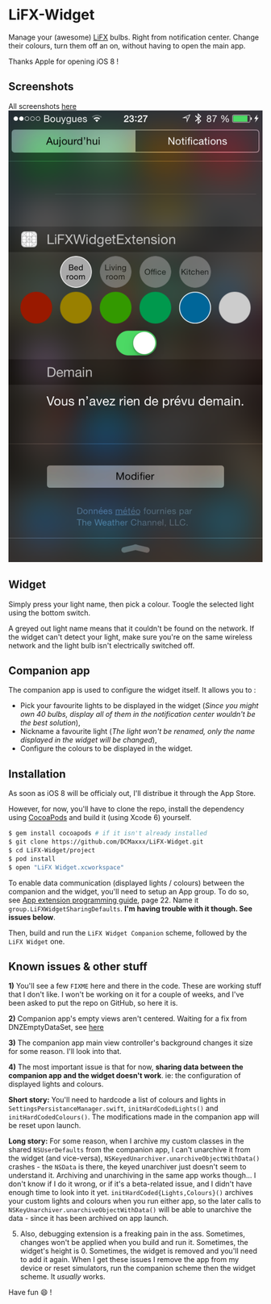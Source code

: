 LiFX-Widget
===========

Manage your (awesome) [LiFX](http://www.lifx.co "LiFX's website") bulbs. Right from notification center.
Change their colours, turn them off an on, without having to open the main app.

Thanks Apple for opening iOS 8 !

Screenshots
-----------
All screenshots [here](https://github.com/DCMaxxx/LiFX-Widget/tree/master/screenshots, "screenshots")
![Widget screenshot](/screenshots/Widget.png?raw=true "Widget screenshot")

Widget
-----------
Simply press your light name, then pick a colour. Toogle the selected light using the bottom switch.

A greyed out light name means that it couldn't be found on the network.
If the widget can't detect your light, make sure you're on the same wireless network and the light bulb isn't electrically switched off.

Companion app
-----------
The companion app is used to configure the widget itself. It allows you to :
- Pick your favourite lights to be displayed in the widget (*Since you might own 40 bulbs, display all of them in the notification center wouldn't be the best solution*),
- Nickname a favourite light (*The light won't be renamed, only the name displayed in the widget will be changed*),
- Configure the colours to be displayed in the widget.

Installation
-----------
As soon as iOS 8 will be officialy out, I'll distribue it through the App Store.

However, for now, you'll have to clone the repo, install the dependency using [CocoaPods](http://cocoapods.org, "CocoaPods website") and build it (using Xcode 6) yourself.
```bash
$ gem install cocoapods # if it isn't already installed
$ git clone https://github.com/DCMaxxx/LiFX-Widget.git
$ cd LiFX-Widget/project
$ pod install
$ open "LiFX Widget.xcworkspace"
```

To enable data communication (displayed lights / colours) between the companion and the widget, you'll need to setup an App group. To do so, see [App extension programming guide](https://developer.apple.com/library/prerelease/ios/documentation/General/Conceptual/ExtensibilityPG/ExtensibilityPG.pdf, "App extension programming guide"), page 22. Name it `group.LiFXWidgetSharingDefaults`.
**I'm having trouble with it though. See issues below**.

Then, build and run the `LiFX Widget Companion` scheme, followed by the `LiFX Widget` one.

Known issues & other stuff
-----------
**1)** You'll see a few `FIXME` here and there in the code. These are working stuff that I don't like. I won't be working on it for a couple of weeks, and I've been asked to put the repo on GitHub, so here it is.

**2)** Companion app's empty views aren't centered. Waiting for a fix from DNZEmptyDataSet, see [here](https://github.com/dzenbot/DZNEmptyDataSet/issues/11, "DNZ Empty DataSet issues")

**3)** The companion app main view controller's background changes it size for some reason. I'll look into that.

**4)** The most important issue is that for now, **sharing data between the companion app and the widget doesn't work**. ie: the configuration of displayed lights and colours.

**Short story:** You'll need to hardcode a list of colours and lights in `SettingsPersistanceManager.swift`, `initHardCodedLights()` and `initHardCodedColours()`. The modifications made in the companion app will be reset upon launch.

**Long story:** For some reason, when I archive my custom classes in the shared `NSUserDefaults` from the companion app, I can't unarchive it from the widget (and vice-versa), `NSKeyedUnarchiver.unarchiveObjectWithData()` crashes - the `NSData` is there, the keyed unarchiver just doesn't seem to understand it. Archiving and unarchiving in the same app works though... I don't know if I do it wrong, or if it's a beta-related issue, and I didn't have enough time to look into it yet.
`initHardCoded{Lights,Colours}()` archives your custom lights and colours when you run either app, so the later calls to `NSKeyUnarchiver.unarchiveObjectWithData()` will be able to unarchive the data - since it has been archived on app launch.

5) Also, debugging extension is a freaking pain in the ass. Sometimes, changes won't be applied when you build and run it. Sometimes, the widget's height is 0. Sometimes, the widget is removed and you'll need to add it again.
When I get these issues I remove the app from my device or reset simulators, run the companion scheme then the widget scheme. It *usually* works.

Have fun 😄 !
